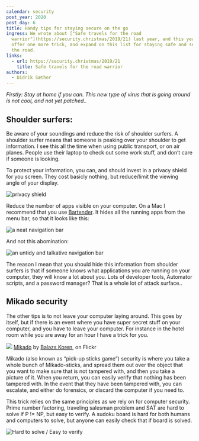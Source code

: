 ```yaml
---
calendar: security
post_year: 2020
post_day: 6
title: Handy tips for staying secure on the go
ingress: We wrote about ["Safe travels for the road
  warrior"](https://security.christmas/2019/21) last year, and this year we
  offer one more trick, and expand on this list for staying safe and secure on
  the road.
links:
  - url: https://security.christmas/2019/21
    title: Safe travels for the road warrior
authors:
  - Didrik Sæther
---
```

*Firstly: Stay at home if you can. This new type of virus that is going around is not cool, and not yet patched..* 

## Shoulder surfers:

Be aware of your soundings and reduce the risk of shoulder surfers. 
A shoulder surfer means that someone is peaking over your shoulder to get information. I see this all the time when using public transport, or on air planes. People use their laptop to check out some work stuff, and don’t care if someone is looking. 

To protect your information, you can, and should invest in a privacy shield for you screen. They cost basicly nothing, but reduce/limit the viewing angle of your display.

![privacy shield](assets/privacy-screen-protector-angle-2.jpg)

Reduce the number of apps visible on your computer. On a Mac I recommend that you use [Bartender](https://www.macbartender.com/). It hides all the running apps from the menu bar, so that it looks like this: 

![a neat navigation bar](assets/navbar.png)

And not this abomination: 

![an untidy and talkative navigation bar](assets/1password1280.jpg)

The reason I mean that you should hide this information from shoulder surfers is that if someone knows what applications you are running on your computer, they will know a lot about you. Lots of developer tools, Automator scripts, and a password manager? That is a whole lot of attack surface.. 

## Mikado security

The other tips is to not leave your computer laying around. This goes by itself, but if there is an event where you have super secret stuff on your computer, and you have to leave your computer. For instance in the hotel room while you are away for an hour I have a trick for you.

![](https://live.staticflickr.com/5475/9350249910_6aeb4b5d85_h.jpg)
[Mikado](https://flic.kr/p/ffftxm) by [Balazs Koren](https://www.flickr.com/photos/kobakpontorg/), on Flickr

Mikado (also known as “pick-up sticks game”) security is where you take a whole bunch of Mikado-sticks, and spread them out over the object that you want to make sure that is not tampered with, and then you take a picture of it. When you return, you can easily verify that nothing has been tampered with. In the event that they have been tampered with, you can escalate, and either do forensics, or discard the computer if you need to.

This trick relies on the same principles as we rely on for computer security. Prime number factoring, traveling salesman problem and SAT are hard to solve if P != NP, but easy to verify.
A sudoku board is hard for both humans and computers to solve, but anyone can easily check that if board is solved.

![](assets/challenge1.png "Hard to solve / Easy to verify")